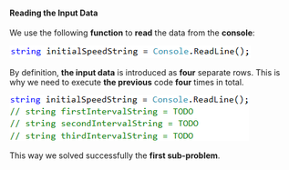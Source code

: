 #### Reading the Input Data

We use the following **function** to **read** the data from the **console**:

![](/assets/chapter-8-2-images/01.Distance-01.png)

By definition, **the input data** is introduced as **four** separate rows. This is why we need to execute **the previous** code **four** times in total.

![](/assets/chapter-8-2-images/01.Distance-02.png)

This way we solved successfully the **first sub-problem**.
